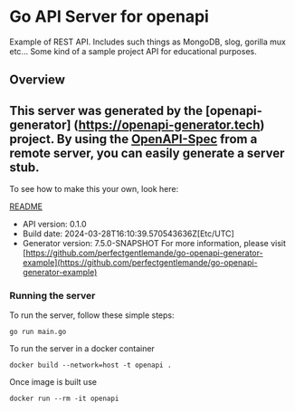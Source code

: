 # Go API Server for openapi

Example of REST API. Includes such things as MongoDB, slog, gorilla mux etc... Some kind of a sample project API for educational purposes.

## Overview
This server was generated by the [openapi-generator]
(https://openapi-generator.tech) project.
By using the [OpenAPI-Spec](https://github.com/OAI/OpenAPI-Specification) from a remote server, you can easily generate a server stub.
-

To see how to make this your own, look here:

[README](https://openapi-generator.tech)

- API version: 0.1.0
- Build date: 2024-03-28T16:10:39.570543636Z[Etc/UTC]
- Generator version: 7.5.0-SNAPSHOT
For more information, please visit [https://github.com/perfectgentlemande/go-openapi-generator-example](https://github.com/perfectgentlemande/go-openapi-generator-example)


### Running the server
To run the server, follow these simple steps:

```
go run main.go
```

To run the server in a docker container
```
docker build --network=host -t openapi .
```

Once image is built use
```
docker run --rm -it openapi
```
